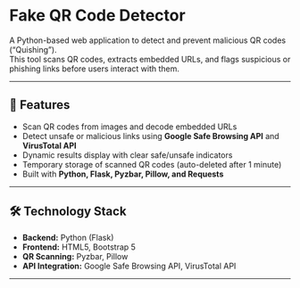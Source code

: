 # Fake QR Code Detector

A Python-based web application to detect and prevent malicious QR codes (“Quishing”).  
This tool scans QR codes, extracts embedded URLs, and flags suspicious or phishing links before users interact with them.

---

## 🚀 Features

- Scan QR codes from images and decode embedded URLs  
- Detect unsafe or malicious links using **Google Safe Browsing API** and **VirusTotal API**  
- Dynamic results display with clear safe/unsafe indicators  
- Temporary storage of scanned QR codes (auto-deleted after 1 minute)  
- Built with **Python, Flask, Pyzbar, Pillow, and Requests**  

---

## 🛠️ Technology Stack

- **Backend:** Python (Flask)  
- **Frontend:** HTML5, Bootstrap 5  
- **QR Scanning:** Pyzbar, Pillow  
- **API Integration:** Google Safe Browsing API, VirusTotal API  

---

